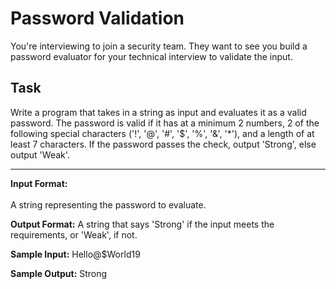 # Password Validation

You're interviewing to join a security team. They want to see you build a password evaluator for your technical interview to validate the input.

## Task
Write a program that takes in a string as input and evaluates it as a valid password. The password is valid if it has at a minimum 2 numbers, 2 of the following special characters ('!', '@', '#', '$', '%', '&', '*'), and a length of at least 7 characters.
If the password passes the check, output 'Strong', else output 'Weak'.

---

**Input Format:**
<br></br>
A string representing the password to evaluate.

**Output Format:**
A string that says 'Strong' if the input meets the requirements, or 'Weak', if not.

**Sample Input:**
Hello@$World19

**Sample Output:**
Strong
